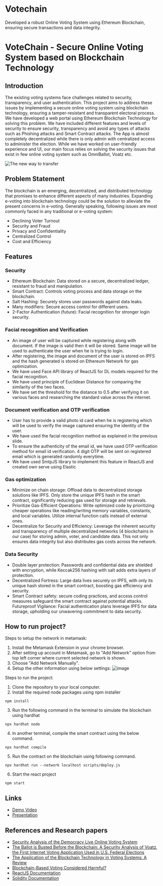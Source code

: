 
# Votechain

Developed a robust Online Voting System using Ethereum Blockchain, ensuring secure transactions and data integrity.

# VoteChain - Secure Online Voting System based on Blockchain Technology

## Introduction
The existing voting systems face challenges related to security, transparency, and user authentication. This project aims to address these issues by implementing a secure online voting system using blockchain technology, ensuring a tamper-resistant and transparent electoral process. We have developed a web portal using Ethereum Blockchain Technology for solving this problem. We have included different features and levels of security to ensure security, transparency and avoid any types of attacks such as Phishing attacks and Smart Contract attacks. The App is almost completely decentralized while there is only admin with centralized access to administer the election. While we have worked on user-friendly experience and UI, our main focus relies on solving the security issues that exist in few online voting system such as OmniBallot, Voatz etc.

![The new way to transfer](https://github.com/ShubhamG2311/VoteChain/assets/77164706/73c0d560-aa7f-4ede-900b-dbd489890274)


## Problem Statement
The blockchain is an emerging, decentralized, and distributed technology that promises to enhance different aspects of many industries. Expanding e-voting into blockchain technology could be the solution to alleviate the present concerns in e-voting. Generally speaking, following issues are most commonly faced in any traditional or e-voting system:
- Declining Voter Turnout
- Security and Fraud
- Privacy and Confidentiality
- Centralized Control
- Cost and Efficiency

## Features

### Security
- Ethereum Blockchain: Data stored on a secure, decentralized ledger, resistant to fraud and manipulation.
- Smart Contract: Controls voting process and data storage on the blockchain.
- Salt Hashing: Securely stores user passwords against data leaks.
- Many modifiers: Secure access control for different users.
- 2-Factor Authentication (future): Facial recognition for stronger login security.

### Facial recognition and Verification

- An image of user will be captured while registering along with document. If the image is valid then it will be stored. Same image will be used to authenticate the user when he is trying to login.
- After registering, the image and document of the user is stored on IPFS and the hash generated is stored on Ethereum Network for gas optimization.
- We have used Face API library of ReactJS for DL models required for the facial recognition.
- We have used principle of Euclidean Distance for comparing the similarity of the two faces.
- We have set the threshold for the distance to 0.5 after verifying it on various faces and researching the standard value across the internet.


### Document verification and OTP verification

- User has to provide a valid photo id card when he is registering which will be used to verify the image captured ensuring the identity of the user.
- We have used the facial recognition method as explained in the previous slide.
- To ensure the authenticity of the email id, we have used OTP verification method for email id verification. 4 digit OTP will be sent on registered email which is generated randomly everytime.
- We have used SmtpJS library to implement this feature in ReactJS and created own serve using Elastic


### Gas optimization

- Minimize on chain storage:    Offload data to decentralized storage solutions like IPFS. Only store the unique IPFS hash in the smart contract, significantly reducing gas used for storage and retrievals.
- Prioritize Gas-Efficient Operations:  Write optimized code by prioritizing cheaper operations like reading/writing memory variables, constants, and local variables. Utilize internal function calls instead of external ones.
- Decentralize for Security and Efficiency:  Leverage the inherent security and transparency of multiple decentralized networks (4 blockchains in our case) for storing admin, voter, and candidate data. This not only ensures data integrity but also distributes gas costs across the network.


### Data Security

- Double layer protection: Passwords and confidential data are shielded with encryption, while Keccak256 hashing with salt adds extra layers of protection.
- Decentralized Fortress: Large data lives securely on IPFS, with only its unique hash stored in the smart contract, boosting gas efficiency and security.
- Smart Contract safety: secure coding practices, and access control measures safeguard the smart contract against potential attacks.
Futureproof Vigilance: Facial authentication plans leverage IPFS for data storage, upholding our unwavering commitment to data security.


## How to run project?

Steps to setup the network in metamask:
1) Install the Metamask Extension in your chrome browser.
2) After setting up account in Metamask, go to "Add Network" option from top left corner where current selected network is shown.
3) Choose "Add Network Manually".
4) Setup the other information using below settings:
   ![image](https://github.com/ShubhamG2311/Online-Voting-System/assets/76262127/e80b82bf-b5a0-4829-944e-b9341d4a69a2)



Steps to run the project:

1) Clone the repository to your local computer.
2) Install the required node packages using npm installer
  ```
npm install
 ```
3) Run the following command in the terminal to simulate the blockchain using hardhat
```
npx hardhat node
```
4) In another terminal, compile the smart contract using the below command.
```
npx hardhat compile
```
5) Run the contract on the blockchain using following command.
```
npx hardhat run --network localhost scripts/deploy.js
```
6) Start the react project
```
npm start
```

## Links

- [Demo Video](https://youtu.be/munFS_8Nauc?si=U9_o3PMF7W1_JPPU)
- [Presentation](https://www.canva.com/design/DAF4Vq3d6bU/86OOlFIz7ZgTJtjPcwdHzA/view?utm_content=DAF4Vq3d6bU&utm_campaign=designshare&utm_medium=link&utm_source=editor#6)

## References and Research papers

- [Security Analysis of the Democracy Live Online Voting System](https://www.usenix.org/conference/usenixsecurity21/presentation/specter-security)
- [The Ballot is Busted Before the Blockchain: A Security Analysis of Voatz, the First Internet Voting Application Used in U.S. Federal Elections](https://www.usenix.org/conference/usenixsecurity20/presentation/specter)
- [The Application of the Blockchain Technology in Voting Systems: A Review](https://dl.acm.org/doi/10.1145/3439725)
- [Blockchain-Based Voting Considered Harmful?](https://ieeexplore.ieee.org/document/9790326)
- [ReactJS Documentation](https://legacy.reactjs.org/docs/getting-started.html)
- [Solidity Documentation](https://docs.soliditylang.org/en/v0.8.23/)
